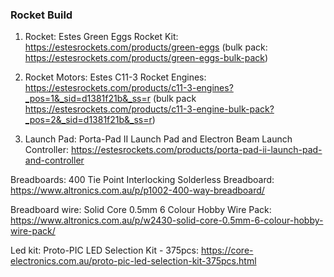 ### Rocket Build

1. Rocket: Estes Green Eggs Rocket Kit: https://estesrockets.com/products/green-eggs (bulk pack: https://estesrockets.com/products/green-eggs-bulk-pack)

2. Rocket Motors: Estes C11-3 Rocket Engines: https://estesrockets.com/products/c11-3-engines?_pos=1&_sid=d1381f21b&_ss=r (bulk pack https://estesrockets.com/products/c11-3-engine-bulk-pack?_pos=2&_sid=d1381f21b&_ss=r)

3. Launch Pad: Porta-Pad II Launch Pad and Electron Beam Launch Controller: https://estesrockets.com/products/porta-pad-ii-launch-pad-and-controller



Breadboards: 400 Tie Point Interlocking Solderless Breadboard: https://www.altronics.com.au/p/p1002-400-way-breadboard/

Breadboard wire: Solid Core 0.5mm 6 Colour Hobby Wire Pack: https://www.altronics.com.au/p/w2430-solid-core-0.5mm-6-colour-hobby-wire-pack/

Led kit: Proto-PIC LED Selection Kit - 375pcs: https://core-electronics.com.au/proto-pic-led-selection-kit-375pcs.html